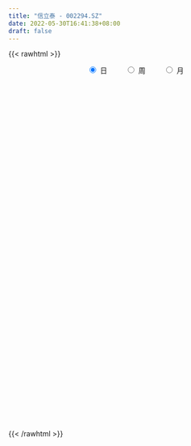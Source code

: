```yaml
---
title: "信立泰 - 002294.SZ"
date: 2022-05-30T16:41:38+08:00
draft: false
---
```

{{< rawhtml >}}
    <div style="text-align: center">
        <label style="padding: 1rem;"><input style="margin-right: .5rem" type="radio" name="period" value="D" checked onclick="period_change(this)">日</label>
        <label style="padding: 1rem;"><input style="margin-right: .5rem" type="radio" name="period" value="W" onclick="period_change(this)">周</label>
        <label style="padding: 1rem;"><input style="margin-right: .5rem" type="radio" name="period" value="M" onclick="period_change(this)">月</label>
    </div>
    <div id="chart" style="height: 700px;"></div> 
    <script type="text/javascript">
        const D_v = [38284.96,28909.72,33793.57,28300.25,31526.86,51790.86,32511.32,40434.6,30741.08,33137.44,33199.78,29165.23,30585.42,42458.32,28848.39,17570.27,23041.39,51928.2,52947.58,39620.31,29073.23,31438.64,33585.56,41032.56,53084.71,49979.99,37695.33,31490.84,35813.23,31197.66,43490.27,27953.24,110774.95,60499.21,36163.26,44807.75,27482.21,39690.21,21931.71,31982.1,34373.28,30525.35,30492.81,27298.9,35375.98,44707.51,38960.47,37116.97,43053.54,61468.19,51099.85,67789.78,66023.3,48572.43,51191.65,34547.0,28379.17,33063.13,28404.78,29703.0,48476.94,30593.43,26103.34,39468.3,43559.64,40883.9,44592.19,34431.25,39859.66,44120.93,33333.53,27966.93,30148.22,29346.47,49507.48,32983.92,58760.79,41556.55,40904.79,30089.14,30811.71,26925.48,37182.2,27363.45,24668.52,29565.24,41619.6,28163.5,57784.4,42067.07,52919.78,30153.75,37877.2,34226.89,30441.72,29803.57,24965.16,18386.4,24107.33,20391.74,31149.07,23566.49,21244.59,14892.52,19165.8,21247.07,51954.17,45563.84,35935.55,34759.36,39099.08,44099.31,37592.36,40062.87,27575.22,28107.57,19295.93,39938.93,25452.02,41186.13,33414.62,31106.87,27758.19,40155.87,23096.91,29187.83,21458.64,27888.51,33021.37,24498.47,29989.29,34236.47,23567.67,24508.61,20535.0,24358.45,28780.21,26279.63,26878.98,23537.25,29301.26,27138.85,24121.19,31311.54,30842.42,20289.43,20964.46,20504.1,19808.84,91149.25,52854.85,76489.71,53666.44,37162.43,31344.39,67251.92,38298.77,31292.73,50118.92,34932.59,39497.51,34747.4,30657.47,46815.52,36287.17,85556.88,76684.38,41948.84,46176.02,34371.05,38815.09,38413.58,51808.26,34464.4,55240.46,26663.19,18080.11,22084.82,26664.35,35443.37,22455.47,21786.21,21910.75,26368.54,26466.99,28367.69,20728.99,41859.42,26005.75,41959.5,36759.88,51311.35,31209.98,28539.19,39457.58,40781.68,59613.27,45494.46,56479.31,49737.27,52867.0,86843.11,59710.94,29231.07,47819.78,28505.01,23434.12,28236.27,34926.76,24942.5,51741.91,53686.93,53378.93,38484.73,94276.68,52328.45,48954.03,47042.22,30292.24,21123.44,25106.54,16758.74,21935.37,40933.5,99089.26,82858.2,61705.2,67574.99,57764.3,64834.16,45031.79,57446.09,49009.12,39086.44,30124.8,43352.99,55142.32,115072.05,122574.56,100154.86,56019.65,39191.94,46697.9,52169.64,35179.7,47966.82,28544.0,37234.77,33209.39,32591.3]
const D_histogram = [0.0,-0.0181688889,-0.0786917176,-0.118547234,-0.1142629554,-0.0590982935,-0.0117631099,-0.0338270204,-0.0348672363,-0.0388888579,-0.0714235289,-0.1024114594,-0.1180446606,-0.0502833117,-0.027673704,-0.0106761215,-0.0093457191,-0.0529642125,-0.1430318382,-0.2371138778,-0.2543005627,-0.2399854426,-0.1591337208,-0.140079584,-0.1811154788,-0.1958453171,-0.1452477544,-0.1061543762,-0.0416174516,0.0230513098,0.1219487261,0.1397263493,-0.0311924487,-0.1772642746,-0.2458071351,-0.2722605177,-0.2671923168,-0.2075621578,-0.1627563704,-0.1379885975,-0.1374152957,-0.1222780058,-0.099146147,-0.0920479753,-0.0707195446,-0.0777729103,-0.0851567459,-0.1209802266,-0.1693483959,-0.108615649,-0.0770527839,-0.0383081765,0.0029940635,0.0769317529,0.1259259664,0.1489066215,0.1390029684,0.1638288794,0.1724100162,0.1480323175,0.0920288069,0.0602891222,0.061570237,0.0213162725,-0.0241215595,0.0148504732,-0.017533151,-0.0283647504,-0.0250554989,-0.0017228246,-0.000895193,0.0196214939,0.0413329041,0.0794788524,0.1176016949,0.1490592812,0.2457751483,0.3075895618,0.3586223892,0.3956460689,0.4216718995,0.4021413208,0.3948925643,0.3522107136,0.3088062896,0.2176489033,0.2230223577,0.1834740329,0.2352192651,0.2381776451,0.2769062707,0.2633371251,0.2603299536,0.214641934,0.1585118614,0.0777411398,0.0131523144,-0.0178802439,-0.0895072125,-0.110556256,-0.1887740431,-0.2425360386,-0.2638075391,-0.2717731976,-0.2553201898,-0.2188329158,-0.1022794337,-0.0097164779,0.0679955918,0.1152525804,0.1720026501,0.2225736728,0.2047017435,0.2415255198,0.2437292316,0.2166768013,0.17408771,0.1586833017,0.1300609011,0.1031326462,0.0151548353,-0.0037510511,-0.0429031694,-0.1358251155,-0.1676682531,-0.19990539,-0.216459314,-0.228082678,-0.1928882096,-0.19929666,-0.1996691255,-0.1851261912,-0.1860171631,-0.1898378551,-0.1892267734,-0.1785463818,-0.1642157166,-0.1222810954,-0.065596223,-0.025041349,0.001458436,0.0371759921,0.0265851886,-0.0068883399,-0.0460479536,-0.0490187452,-0.0152550116,0.0247625879,0.0496276989,-0.0310371264,-0.0914644688,-0.1408472502,-0.1171034094,-0.0986381641,-0.0572744033,0.0296082173,0.0319984799,0.0062999152,-0.0419382744,-0.0271149944,-0.0380264524,-0.0424687662,-0.0575685008,-0.0684059636,-0.0651903386,-0.0513038757,-0.096510756,-0.1128784349,-0.1075469333,-0.1137167491,-0.1352812993,-0.1600465014,-0.2083397562,-0.2276386632,-0.154558404,-0.0928386389,-0.0356281659,0.0152126934,0.0374272365,0.0573675946,0.0916309231,0.1259679369,0.1469874445,0.1814078631,0.2075934624,0.201085187,0.1971528422,0.1732894935,0.1641017948,0.1335174443,0.1102471528,0.0474170568,0.0174902746,0.0153506992,-0.0400945368,-0.1309688821,-0.2064019197,-0.2138442531,-0.1502309478,-0.1133649345,-0.1870522173,-0.219218581,-0.1830715596,-0.1350365132,-0.0942943732,-0.0763304078,-0.0483562744,-0.0242263635,-0.008106305,-0.0034747126,0.0288145891,0.0572483957,0.058472431,0.0618578059,0.129573772,0.1554359981,0.1295511116,0.0553693483,0.0411515054,0.0363429776,0.0501350534,0.0622209484,0.0724556838,0.0758187988,0.1484585723,0.1989743749,0.2300136421,0.1439348149,0.0707088701,0.0970294337,0.117766151,0.1661945642,0.1990678055,0.1919346089,0.2030586396,0.192671163,0.2027294443,0.3248071297,0.4333753956,0.4827629529,0.4626499482,0.4142914611,0.3466291473,0.3066387464,0.2573102635,0.1683903783,0.0972234991,0.0323966572,-0.0264082338,-0.0744667835]
const D_fast = [0.0,-0.0227111111,-0.1029068693,-0.1723991941,-0.1966806544,-0.1562905659,-0.1118961597,-0.1424168253,-0.1521738503,-0.1659176863,-0.2163082395,-0.2728990349,-0.3180434012,-0.2628528803,-0.2471616985,-0.2328331465,-0.2338391738,-0.2906987203,-0.4165243055,-0.5698848147,-0.6506466402,-0.6963278808,-0.6552595892,-0.6712253483,-0.7575401129,-0.8212312805,-0.8069456564,-0.7943908722,-0.7402583106,-0.6698267217,-0.5404421239,-0.4877329134,-0.6664498235,-0.8568377181,-0.9868323623,-1.0813508744,-1.1430807527,-1.1353411332,-1.1312244383,-1.1409538148,-1.174734337,-1.1901665485,-1.1918212265,-1.2077350485,-1.204086504,-1.2305830973,-1.2592561194,-1.3253246567,-1.4160299249,-1.3824510904,-1.3701514212,-1.3409838579,-1.298933102,-1.2057624744,-1.1252867693,-1.0650794588,-1.0402323699,-0.974449239,-0.9227655982,-0.9101352174,-0.9431315264,-0.9597989305,-0.9431252565,-0.9780501528,-1.0295183747,-0.9868337237,-1.0236006357,-1.0415234227,-1.0444780459,-1.0215760778,-1.0209722443,-0.995550184,-0.9635055478,-0.9054898863,-0.8379666201,-0.7692442136,-0.6110845593,-0.4723727555,-0.3316843307,-0.1957491338,-0.0643053284,0.0166994232,0.1081738078,0.1535446355,0.1873417839,0.1505966234,0.2117256672,0.2180458506,0.3285958991,0.3910986904,0.4990538837,0.5513190194,0.6133943363,0.6213668001,0.6048646929,0.5435292562,0.4822285095,0.4467258901,0.3527221184,0.304034011,0.178622713,0.0642267079,-0.0229966774,-0.0989056353,-0.1462826749,-0.1645036299,-0.0735200062,0.0166138301,0.1113247977,0.1873949314,0.2871456637,0.3933601045,0.4266636111,0.5238687674,0.5870047871,0.6141215571,0.6150543933,0.6393208104,0.6432136351,0.6420685417,0.5578794396,0.5380357905,0.4881578798,0.3612796548,0.287519454,0.2053059696,0.1346372171,0.0659931836,0.0529655996,-0.0032670157,-0.0535567626,-0.0852953761,-0.1326906389,-0.1839707947,-0.2306664063,-0.2646226101,-0.291345874,-0.2799815267,-0.2396957101,-0.2054011733,-0.1785367793,-0.1335252252,-0.1374697315,-0.172665345,-0.223336947,-0.238562425,-0.2086124443,-0.1624041978,-0.1251321621,-0.213556269,-0.2968497286,-0.3814443225,-0.386976334,-0.3931706298,-0.3661254698,-0.2718407949,-0.2614509124,-0.2855744983,-0.3442972565,-0.3362527251,-0.3566707962,-0.3717303015,-0.4012221613,-0.429161115,-0.4422430747,-0.4411825807,-0.51051715,-0.5551044376,-0.5766596693,-0.6112586723,-0.6666435474,-0.7314203749,-0.8317985688,-0.9080071415,-0.8735664833,-0.835056378,-0.7867529465,-0.7321089138,-0.7005375616,-0.6662553049,-0.6090842456,-0.5432552476,-0.4854888788,-0.4057164944,-0.3276325295,-0.2838695082,-0.2385136424,-0.2190546178,-0.1872168678,-0.1844218572,-0.1801303604,-0.2311061922,-0.2566604058,-0.2549623065,-0.3204311767,-0.4440477425,-0.57108126,-0.6319846567,-0.6059290883,-0.5974043086,-0.7178546458,-0.8048256547,-0.8144465232,-0.8001706051,-0.7830020584,-0.7841206949,-0.7682356301,-0.7501623101,-0.7360688279,-0.7323059136,-0.6928129647,-0.6500670592,-0.634224916,-0.6153750897,-0.5152656807,-0.450544455,-0.4440415635,-0.5043809898,-0.5083109563,-0.5040337397,-0.4777079006,-0.4500667685,-0.4217181121,-0.3994002974,-0.2896458808,-0.1893864846,-0.1008438068,-0.1509389303,-0.2064876576,-0.1559097355,-0.1057314805,-0.0157544263,0.0668857664,0.107736222,0.1696249126,0.2074052268,0.2681458692,0.471425337,0.6883374517,0.8584157473,0.9539652297,1.0091796078,1.0281745809,1.0648438666,1.0798429495,1.0330206589,0.9861596545,0.9294319769,0.8640250275,0.7973497819]
const D_slow = [0.0,-0.0045422222,-0.0242151516,-0.0538519601,-0.082417699,-0.0971922724,-0.1001330498,-0.1085898049,-0.117306614,-0.1270288285,-0.1448847107,-0.1704875755,-0.1999987407,-0.2125695686,-0.2194879946,-0.222157025,-0.2244934547,-0.2377345078,-0.2734924674,-0.3327709368,-0.3963460775,-0.4563424382,-0.4961258684,-0.5311457644,-0.5764246341,-0.6253859634,-0.661697902,-0.688236496,-0.6986408589,-0.6928780315,-0.66239085,-0.6274592626,-0.6352573748,-0.6795734435,-0.7410252272,-0.8090903567,-0.8758884359,-0.9277789753,-0.9684680679,-1.0029652173,-1.0373190412,-1.0678885427,-1.0926750794,-1.1156870733,-1.1333669594,-1.152810187,-1.1740993735,-1.2043444301,-1.2466815291,-1.2738354413,-1.2930986373,-1.3026756814,-1.3019271656,-1.2826942273,-1.2512127357,-1.2139860803,-1.1792353383,-1.1382781184,-1.0951756144,-1.058167535,-1.0351603333,-1.0200880527,-1.0046954935,-0.9993664253,-1.0053968152,-1.0016841969,-1.0060674847,-1.0131586723,-1.019422547,-1.0198532532,-1.0200770514,-1.0151716779,-1.0048384519,-0.9849687388,-0.955568315,-0.9183034948,-0.8568597077,-0.7799623172,-0.6903067199,-0.5913952027,-0.4859772278,-0.3854418976,-0.2867187565,-0.1986660781,-0.1214645057,-0.0670522799,-0.0112966905,0.0345718177,0.093376634,0.1529210453,0.222147613,0.2879818943,0.3530643827,0.4067248662,0.4463528315,0.4657881164,0.469076195,0.4646061341,0.4422293309,0.4145902669,0.3673967561,0.3067627465,0.2408108617,0.1728675623,0.1090375149,0.0543292859,0.0287594275,0.026330308,0.0433292059,0.072142351,0.1151430136,0.1707864318,0.2219618676,0.2823432476,0.3432755555,0.3974447558,0.4409666833,0.4806375087,0.513152734,0.5389358956,0.5427246044,0.5417868416,0.5310610492,0.4971047704,0.4551877071,0.4052113596,0.3510965311,0.2940758616,0.2458538092,0.1960296442,0.1461123628,0.099830815,0.0533265243,0.0058670605,-0.0414396329,-0.0860762283,-0.1271301575,-0.1577004313,-0.1740994871,-0.1803598243,-0.1799952153,-0.1707012173,-0.1640549201,-0.1657770051,-0.1772889935,-0.1895436798,-0.1933574327,-0.1871667857,-0.174759861,-0.1825191426,-0.2053852598,-0.2405970723,-0.2698729247,-0.2945324657,-0.3088510665,-0.3014490122,-0.2934493922,-0.2918744134,-0.302358982,-0.3091377307,-0.3186443438,-0.3292615353,-0.3436536605,-0.3607551514,-0.3770527361,-0.389878705,-0.414006394,-0.4422260027,-0.469112736,-0.4975419233,-0.5313622481,-0.5713738735,-0.6234588125,-0.6803684783,-0.7190080793,-0.7422177391,-0.7511247805,-0.7473216072,-0.7379647981,-0.7236228994,-0.7007151687,-0.6692231844,-0.6324763233,-0.5871243575,-0.5352259919,-0.4849546952,-0.4356664846,-0.3923441113,-0.3513186626,-0.3179393015,-0.2903775133,-0.2785232491,-0.2741506804,-0.2703130056,-0.2803366398,-0.3130788604,-0.3646793403,-0.4181404036,-0.4556981405,-0.4840393741,-0.5308024285,-0.5856070737,-0.6313749636,-0.6651340919,-0.6887076852,-0.7077902872,-0.7198793558,-0.7259359466,-0.7279625229,-0.728831201,-0.7216275538,-0.7073154548,-0.6926973471,-0.6772328956,-0.6448394526,-0.6059804531,-0.5735926752,-0.5597503381,-0.5494624617,-0.5403767173,-0.527842954,-0.5122877169,-0.4941737959,-0.4752190962,-0.4381044532,-0.3883608594,-0.3308574489,-0.2948737452,-0.2771965277,-0.2529391692,-0.2234976315,-0.1819489904,-0.1321820391,-0.0841983869,-0.033433727,0.0147340638,0.0654164249,0.1466182073,0.2549620562,0.3756527944,0.4913152815,0.5948881467,0.6815454336,0.7582051202,0.822532686,0.8646302806,0.8889361554,0.8970353197,0.8904332613,0.8718165654]
const D_data = [['2021-05-19', 35.5914, 34.9827, 34.8845, 36.1216],['2021-05-20', 34.9729, 34.698, 34.5114, 35.238],['2021-05-21', 34.698, 33.9125, 33.6179, 34.8747],['2021-05-24', 33.9223, 33.8143, 33.4216, 34.0401],['2021-05-25', 33.8732, 34.1678, 33.8143, 34.8747],['2021-05-26', 34.6096, 34.8845, 34.6096, 35.7191],['2021-05-27', 35.1496, 35.022, 34.6587, 35.3067],['2021-05-28', 34.9041, 34.1874, 33.8732, 35.1496],['2021-05-31', 34.207, 34.3445, 33.8732, 34.8354],['2021-06-01', 34.482, 34.2463, 33.9812, 34.5998],['2021-06-02', 34.1972, 33.7259, 33.5099, 34.2856],['2021-06-03', 33.9419, 33.4805, 33.4412, 34.0009],['2021-06-04', 33.4903, 33.4314, 33.2056, 33.7161],['2021-06-07', 33.4314, 34.5212, 32.9896, 34.5212],['2021-06-08', 34.5605, 34.1383, 33.8732, 34.7176],['2021-06-09', 34.0696, 34.1285, 33.8732, 34.315],['2021-06-10', 33.9714, 33.9419, 33.5394, 34.4623],['2021-06-11', 33.9419, 33.2056, 32.8816, 33.9419],['2021-06-15', 33.6867, 32.1452, 31.9881, 33.6867],['2021-06-16', 32.2041, 31.399, 31.2223, 32.3907],['2021-06-17', 31.4186, 31.8114, 31.4186, 32.3808],['2021-06-18', 31.8899, 31.939, 31.6445, 32.587],['2021-06-21', 32.0077, 32.803, 31.4874, 32.8718],['2021-06-22', 32.8423, 32.1059, 31.9096, 33.2547],['2021-06-23', 32.1747, 31.0848, 31.0259, 32.2336],['2021-06-24', 31.4776, 31.0259, 30.5644, 31.6837],['2021-06-25', 31.3794, 31.7132, 30.9081, 31.9783],['2021-06-28', 32.2041, 31.615, 31.2026, 32.2041],['2021-06-29', 31.615, 32.0568, 31.0259, 32.1943],['2021-06-30', 31.9586, 32.3023, 31.8605, 32.587],['2021-07-01', 32.8718, 33.1368, 32.4201, 33.3332],['2021-07-02', 33.1761, 32.4496, 32.3808, 33.343],['2021-07-05', 31.3205, 29.6219, 29.4942, 31.6445],['2021-07-06', 29.9753, 28.8953, 28.5517, 30.1128],['2021-07-07', 28.8659, 29.0132, 28.6499, 29.7299],['2021-07-08', 29.1702, 28.9641, 28.2179, 29.2979],['2021-07-09', 28.7481, 28.9641, 28.375, 29.1604],['2021-07-12', 29.1113, 29.5041, 28.4731, 29.7299],['2021-07-13', 29.3175, 29.3175, 29.0622, 29.6415],['2021-07-14', 29.2193, 28.9935, 28.7677, 29.6023],['2021-07-15', 28.7775, 28.5026, 28.4142, 29.1801],['2021-07-16', 28.2571, 28.4731, 28.0804, 28.8659],['2021-07-19', 28.1393, 28.4339, 27.4717, 28.6106],['2021-07-20', 28.3848, 28.0804, 28.0313, 28.7284],['2021-07-21', 27.943, 28.1099, 27.7368, 28.3259],['2021-07-22', 28.0313, 27.5699, 27.3146, 28.2768],['2021-07-23', 27.6877, 27.2949, 26.8924, 27.7368],['2021-07-26', 27.835, 26.5684, 26.5193, 27.8644],['2021-07-27', 26.5291, 25.8909, 25.7829, 26.9022],['2021-07-28', 26.0087, 27.0004, 26.0087, 27.0495],['2021-07-29', 27.344, 26.6273, 26.5095, 27.3833],['2021-07-30', 26.4604, 26.6764, 25.5571, 27.0298],['2021-08-02', 26.5095, 26.7255, 25.6651, 27.3244],['2021-08-03', 26.6764, 27.2949, 26.5095, 27.4717],['2021-08-04', 27.4913, 27.2164, 26.6077, 27.6288],['2021-08-05', 27.2851, 27.02, 26.9022, 27.7662],['2021-08-06', 27.1084, 26.588, 26.4407, 27.1477],['2021-08-09', 26.4997, 27.02, 26.2149, 27.4422],['2021-08-10', 26.9906, 26.8826, 26.5488, 27.02],['2021-08-11', 26.9218, 26.4015, 26.2935, 26.9611],['2021-08-12', 26.588, 25.7338, 25.6553, 26.588],['2021-08-13', 25.832, 25.7142, 25.4884, 26.0775],['2021-08-16', 25.7142, 25.9498, 25.508, 26.0087],['2021-08-17', 25.8516, 25.2135, 25.1447, 26.1462],['2021-08-18', 25.184, 24.7716, 24.5654, 25.3215],['2021-08-19', 24.8698, 25.6651, 24.7716, 25.9498],['2021-08-20', 25.4491, 24.644, 24.5262, 25.5276],['2021-08-23', 24.644, 24.6342, 24.2905, 24.9287],['2021-08-24', 24.4378, 24.6244, 24.3593, 24.7815],['2021-08-25', 24.7127, 24.7913, 24.6244, 25.7044],['2021-08-26', 25.0073, 24.428, 24.428, 25.0564],['2021-08-27', 24.3887, 24.5949, 24.1334, 24.7225],['2021-08-30', 24.6931, 24.6047, 24.2513, 24.752],['2021-08-31', 24.6047, 24.8796, 24.4574, 25.0171],['2021-09-01', 24.6931, 25.0269, 24.4182, 25.3313],['2021-09-02', 25.0171, 25.1055, 24.8305, 25.4491],['2021-09-03', 25.1153, 26.3033, 24.8698, 26.5095],['2021-09-06', 26.0775, 26.4015, 25.8222, 26.6077],['2021-09-07', 27.1968, 26.7353, 26.6469, 27.2753],['2021-09-08', 26.6764, 27.0102, 26.6077, 27.1771],['2021-09-09', 27.1084, 27.2949, 26.9022, 27.6288],['2021-09-10', 27.0986, 27.0102, 26.9022, 27.4913],['2021-09-13', 27.0102, 27.3637, 26.804, 27.668],['2021-09-14', 27.3637, 27.0495, 26.9906, 27.6582],['2021-09-15', 27.0495, 27.0495, 26.4015, 27.1968],['2021-09-16', 26.9808, 26.2837, 26.2837, 27.128],['2021-09-17', 26.4309, 27.4324, 26.2837, 27.6582],['2021-09-22', 27.1968, 26.9415, 26.7353, 27.6288],['2021-09-23', 27.0298, 28.2964, 27.0004, 29.1113],['2021-09-24', 28.1295, 28.0411, 27.6975, 28.5713],['2021-09-27', 28.1393, 28.8364, 28.0117, 29.2586],['2021-09-28', 28.7677, 28.5026, 28.2768, 29.1113],['2021-09-29', 28.2473, 28.8462, 28.1786, 29.0917],['2021-09-30', 28.8855, 28.4241, 28.0804, 28.8855],['2021-10-08', 28.5222, 28.2277, 27.4913, 28.6695],['2021-10-11', 28.2768, 27.7073, 27.5895, 28.7579],['2021-10-12', 27.5895, 27.6189, 27.3539, 28.0608],['2021-10-13', 27.6189, 27.8448, 27.5011, 28.0117],['2021-10-14', 27.8448, 27.0789, 27.0004, 27.9037],['2021-10-15', 27.0102, 27.4422, 26.9808, 27.6386],['2021-10-18', 27.3931, 26.3917, 26.3818, 27.3931],['2021-10-19', 26.2247, 26.2149, 26.0971, 26.5488],['2021-10-20', 26.4997, 26.2542, 25.724, 26.5586],['2021-10-21', 26.372, 26.156, 26.048, 26.4407],['2021-10-22', 26.2051, 26.2935, 26.0186, 26.6077],['2021-10-25', 26.1953, 26.5095, 25.9695, 26.5782],['2021-10-26', 27.6288, 27.8055, 27.1968, 28.1295],['2021-10-27', 27.4913, 28.0313, 27.4913, 28.7579],['2021-10-28', 28.0313, 28.3357, 27.668, 28.6695],['2021-10-29', 28.267, 28.375, 27.992, 28.6695],['2021-11-01', 28.1295, 28.9051, 28.0313, 29.1113],['2021-11-02', 28.8953, 29.2979, 28.7775, 29.5335],['2021-11-03', 29.131, 28.7284, 28.3062, 29.239],['2021-11-04', 28.7088, 29.6808, 28.5026, 29.7299],['2021-11-05', 29.6808, 29.5924, 29.3764, 30.0735],['2021-11-08', 29.3077, 29.3961, 29.2586, 29.8183],['2021-11-09', 29.2684, 29.2292, 29.0721, 29.779],['2021-11-10', 29.1604, 29.6121, 28.9641, 29.7986],['2021-11-11', 29.7299, 29.5139, 29.3568, 29.779],['2021-11-12', 29.8084, 29.5532, 28.8561, 29.8084],['2021-11-15', 29.3273, 28.6008, 28.5615, 29.5139],['2021-11-16', 28.7677, 29.2586, 28.5811, 29.3862],['2021-11-17', 29.2292, 28.9051, 28.5615, 29.2292],['2021-11-18', 28.9051, 27.8742, 27.8153, 29.0132],['2021-11-19', 27.9626, 28.2473, 27.5895, 28.3553],['2021-11-22', 28.2277, 27.9822, 27.7859, 28.4535],['2021-11-23', 28.0117, 27.9331, 27.7859, 28.2866],['2021-11-24', 27.9233, 27.7859, 27.5011, 28.1],['2021-11-25', 27.9233, 28.3062, 27.8055, 28.3651],['2021-11-26', 28.3062, 27.7368, 27.7073, 28.5517],['2021-11-29', 27.6877, 27.6582, 27.2753, 28.3553],['2021-11-30', 27.8546, 27.7466, 27.3931, 27.9037],['2021-12-01', 27.6091, 27.452, 27.4128, 27.8153],['2021-12-02', 27.6091, 27.2557, 27.1968, 27.6975],['2021-12-03', 27.2949, 27.1477, 27.0789, 27.5208],['2021-12-06', 27.0102, 27.1477, 26.804, 27.3735],['2021-12-07', 27.2066, 27.1084, 26.6764, 27.2655],['2021-12-08', 27.1084, 27.4717, 27.0298, 27.6386],['2021-12-09', 27.4717, 27.8251, 27.4128, 27.9822],['2021-12-10', 27.8644, 27.8251, 27.56, 28.0117],['2021-12-13', 27.7073, 27.7957, 27.5895, 28.159],['2021-12-14', 27.776, 28.0706, 27.7171, 28.1688],['2021-12-15', 27.9822, 27.56, 27.5502, 28.159],['2021-12-16', 27.4717, 27.1379, 27.0495, 27.5404],['2021-12-17', 27.1869, 26.8237, 26.7549, 27.2459],['2021-12-20', 26.9022, 27.0986, 26.6862, 27.4619],['2021-12-21', 27.0691, 27.5895, 26.9022, 27.6582],['2021-12-22', 27.7368, 27.8448, 27.452, 27.8546],['2021-12-23', 27.6386, 27.835, 27.5797, 27.943],['2021-12-24', 27.5699, 26.3426, 26.264, 27.8251],['2021-12-27', 26.3131, 26.1364, 26.0873, 26.9611],['2021-12-28', 26.3131, 25.8516, 25.4491, 26.4113],['2021-12-29', 26.1462, 26.5586, 25.8418, 26.7353],['2021-12-30', 26.5095, 26.48, 26.3426, 26.7549],['2021-12-31', 26.6862, 26.8237, 26.5684, 27.0986],['2022-01-04', 26.6175, 27.6877, 26.6175, 28.0608],['2022-01-05', 27.5306, 26.8531, 26.8531, 27.5502],['2022-01-06', 26.9513, 26.4113, 26.2149, 26.9906],['2022-01-07', 26.5389, 25.8713, 25.8418, 26.7157],['2022-01-10', 25.8713, 26.4997, 25.8713, 26.6862],['2022-01-11', 26.4898, 26.1167, 25.9597, 26.7549],['2022-01-12', 26.156, 26.0775, 25.9204, 26.2837],['2022-01-13', 26.2444, 25.8026, 25.7044, 26.2444],['2022-01-14', 25.8222, 25.6847, 25.4589, 25.9106],['2022-01-17', 25.6553, 25.7338, 25.4786, 25.9989],['2022-01-18', 26.4015, 25.8124, 25.7338, 26.9906],['2022-01-19', 25.5964, 24.8698, 24.7422, 25.7142],['2022-01-20', 24.9385, 24.9189, 24.7913, 25.2429],['2022-01-21', 24.9189, 25.0073, 24.4771, 25.1251],['2022-01-24', 24.9778, 24.7029, 24.5851, 25.1055],['2022-01-25', 24.8502, 24.2611, 24.2513, 24.8502],['2022-01-26', 24.2316, 23.8978, 23.8193, 24.4574],['2022-01-27', 23.8291, 23.1712, 23.1222, 23.888],['2022-01-28', 23.4265, 23.0829, 22.7785, 23.4462],['2022-02-07', 23.6622, 24.1334, 23.6622, 24.428],['2022-02-08', 24.2218, 24.1531, 23.8487, 24.2414],['2022-02-09', 24.1433, 24.2611, 24.0647, 24.3789],['2022-02-10', 24.3298, 24.3593, 24.1138, 24.4771],['2022-02-11', 24.3593, 24.1138, 23.8094, 24.3985],['2022-02-14', 23.888, 24.1334, 23.5934, 24.3004],['2022-02-15', 24.1138, 24.4182, 23.9567, 24.4967],['2022-02-16', 24.3102, 24.5949, 24.2022, 24.6636],['2022-02-17', 24.5949, 24.5949, 24.5458, 24.8698],['2022-02-18', 24.4476, 24.9582, 24.4476, 25.0171],['2022-02-21', 24.9385, 25.0956, 24.8993, 25.2331],['2022-02-22', 24.9975, 24.8305, 24.5458, 25.076],['2022-02-23', 24.752, 24.9287, 24.752, 25.0956],['2022-02-24', 25.0662, 24.6931, 24.5851, 25.292],['2022-02-25', 24.8305, 24.8698, 24.7618, 25.2527],['2022-02-28', 25.2331, 24.5654, 24.4084, 25.2724],['2022-03-01', 24.6538, 24.5654, 24.5262, 24.8011],['2022-03-02', 24.6244, 23.8585, 23.7702, 24.6244],['2022-03-03', 23.9763, 24.0058, 23.888, 24.3004],['2022-03-04', 24.0058, 24.2414, 23.8585, 24.3298],['2022-03-07', 24.1629, 23.3676, 23.3185, 24.2022],['2022-03-08', 23.564, 22.4152, 22.3858, 23.6131],['2022-03-09', 22.4152, 21.9734, 21.5021, 22.7883],['2022-03-10', 22.2287, 22.376, 22.1109, 22.7294],['2022-03-11', 22.1109, 23.2105, 21.8556, 23.2891],['2022-03-14', 23.0142, 22.9749, 22.8865, 23.4462],['2022-03-15', 22.7883, 21.2959, 21.2665, 22.8767],['2022-03-16', 21.6985, 21.2861, 19.6367, 21.7672],['2022-03-17', 21.561, 21.9047, 21.4039, 22.3661],['2022-03-18', 21.8458, 22.0618, 21.6789, 22.1894],['2022-03-21', 22.1403, 22.0225, 21.5512, 22.6411],['2022-03-22', 22.0716, 21.728, 21.5807, 22.0912],['2022-03-23', 21.777, 21.8261, 21.5512, 22.0225],['2022-03-24', 21.7378, 21.7869, 21.561, 21.9243],['2022-03-25', 21.8163, 21.6789, 21.6396, 22.2876],['2022-03-28', 21.4923, 21.4825, 21.0112, 21.5905],['2022-03-29', 22.0912, 21.836, 21.6592, 22.2876],['2022-03-30', 21.836, 21.885, 21.4138, 21.9538],['2022-03-31', 21.9047, 21.5709, 21.4825, 22.4251],['2022-04-01', 21.4334, 21.561, 21.0603, 21.6396],['2022-04-06', 21.8163, 22.5429, 21.777, 23.0534],['2022-04-07', 22.6803, 22.2974, 22.2974, 22.7785],['2022-04-08', 22.3956, 21.6789, 21.5905, 22.4152],['2022-04-11', 21.6003, 20.7952, 20.5792, 21.6101],['2022-04-12', 20.7756, 21.2665, 20.6381, 21.3254],['2022-04-13', 21.1879, 21.2861, 21.0505, 21.4923],['2022-04-14', 21.4039, 21.5021, 21.3156, 21.6985],['2022-04-15', 21.5218, 21.5218, 21.3843, 21.6396],['2022-04-18', 21.5316, 21.5414, 21.1585, 21.5512],['2022-04-19', 21.944, 21.4825, 21.3352, 22.0716],['2022-04-20', 21.6789, 22.5821, 21.6592, 23.2498],['2022-04-21', 22.7589, 22.7196, 22.3956, 23.6425],['2022-04-22', 22.6018, 22.8178, 22.4152, 23.0731],['2022-04-25', 22.4349, 21.3058, 21.2567, 22.5429],['2022-04-26', 21.4039, 21.0799, 20.9621, 21.8458],['2022-04-27', 21.1, 22.23, 20.74, 22.29],['2022-04-28', 22.22, 22.34, 21.92, 22.63],['2022-04-29', 22.48, 22.96, 22.23, 23.1],['2022-05-05', 22.95, 23.11, 22.72, 23.39],['2022-05-06', 22.8, 22.82, 22.69, 23.21],['2022-05-09', 22.93, 23.21, 22.61, 23.22],['2022-05-10', 22.9, 23.1, 22.8, 23.15],['2022-05-11', 23.05, 23.52, 23.05, 23.94],['2022-05-12', 23.4, 25.51, 23.33, 25.7],['2022-05-13', 25.8, 26.3, 25.7, 26.63],['2022-05-16', 26.75, 26.4, 25.9, 26.9],['2022-05-17', 26.44, 26.05, 25.71, 26.59],['2022-05-18', 26.04, 25.94, 25.84, 26.38],['2022-05-19', 25.76, 25.78, 25.33, 25.97],['2022-05-20', 25.85, 26.2, 25.85, 26.66],['2022-05-23', 26.38, 26.18, 25.99, 26.7],['2022-05-24', 26.65, 25.6, 25.56, 26.71],['2022-05-25', 25.61, 25.62, 25.43, 25.8],['2022-05-26', 25.6, 25.51, 24.94, 25.62],['2022-05-27', 25.09, 25.38, 25.09, 25.79],['2022-05-30', 25.5, 25.31, 25.26, 25.85]]
const W_v = [186085.92,250303.45,208618.76,146441.85,195927.96,191200.6,449298.06,159240.03,241506.12,258868.73,224568.92,446163.28,350792.21,397200.95,329667.48,349202.11,404679.59,325898.44,182406.99,267804.62,503100.6899999999,367333.79,365152.29,300639.7,428490.73,358485.96,269244.58,309821.48,276636.16,102938.64,63100.64,216723.62,297129.79,208196.99,424991.5,392324.34,270513.97,455426.42,284499.44,247291.76,181134.63,357546.66,327646.77,415949.32,497015.11,356251.74,263083.16,233754.9,235157.65,339042.55,371192.06,231805.24,298450.35,261397.39,220853.24,280762.47,220362.68,233454.58,237162.07,311991.99,269823.37,200989.67,268808.42,270108.69,270005.15,386774.19,268542.21,424356.92,298741.33,231550.1,638838.24,330304.88,257531.34,187344.49,137870.68,246913.94,443396.6,276878.76,254629.19,505625.55,558061.9300000001,907420.3100000001,943824.3700000001,802588.0900000001,1375080.6899999999,846391.1699999999,722207.37,846731.9100000001,455669.83,410303.5900000001,119866.51,357763.06,221189.15,176716.79,168459.16,159890.04,153461.7,178696.52,189855.88,230127.1,191674.7,222314.97,131886.18,186895.4,143279.26,122390.88,229923.06,347973.09,254932.68,437448.41,272598.43,1030434.4900000001,122238.61,271278.65,324527.0499999999,153837.19,187023.93,174346.67,171394.54,144482.24,220947.96,148165.04,138589.26,269650.96,318205.61,317392.58,255903.26,172301.9,328923.6,503825.81,258744.53,282863.65,629716.48,306719.72,270006.75,214223.87,163505.91,120925.3,201489.98,209349.44,171523.49,100206.78,160129.13,230700.62,305597.84,338887.76,274840.0,533687.47,731554.4,428312.89,725622.4299999999,909502.54,1037281.2400000001,894614.05,530361.3100000001,501444.9300000001,437170.6,415799.23,471011.87,528182.3199999999,417478.59,279666.34,259399.07,141217.69,84615.69,300625.6800000001,360700.78,234841.22,407275.97,328313.06,359547.49,253232.11,216278.2,273502.08,502113.2999999999,303007.29,210926.33,490763.81,324068.04,363826.01,494494.8100000001,386250.56,199986.97,149674.41,373094.91,262789.44,205034.56,147249.81,200123.57,173095.0,145581.87,150149.48,156208.09,232416.83,89739.75,149990.79,220358.65,184563.89,156828.95,163846.57,153079.76,215378.15,169945.24,279727.38,158502.65,176835.67,260528.33,228713.55,170241.28,194607.37,179712.3,200746.88,170287.67,160399.01,128014.97,155177.62,30441.72,117654.2,110018.47,189459.99,188428.84,153980.58,155532.46,136054.82,132837.04,129834.52,142715.26,172716.08,251517.82,186962.34,186650.49,286653.29,197872.38,148732.93,127964.34,143428.84,189779.9,241826.3,278389.39,162921.94,222235.0,195559.16,140323.18,306521.53,292651.33,88095.56,366266.72,294233.99,182134.68,32591.3]
const W_histogram = [0.0,-0.0639644444,-0.176149232,-0.1977224983,-0.1975583834,-0.2763614171,-0.3208158118,-0.3087005368,-0.2831600575,-0.2894334581,-0.2413895829,-0.0903357219,0.0512891772,0.2358651275,0.4656368089,0.6937693806,0.7038133512,0.6012045811,0.5552661095,0.5750654175,0.7535050444,0.9249431243,1.0861370003,0.9904001591,0.9044429189,0.6089949982,0.3649803994,0.0256001457,-0.2209103859,-0.3143801739,-0.3243327204,-0.3859318019,-0.203655525,-0.2317381661,-0.2280192425,-0.0330818249,0.0412972043,0.0111092324,-0.1592348902,-0.1854226407,-0.1190840249,-0.0909657018,-0.0258029028,0.1701110971,0.0874519851,0.0590691166,-0.1355667348,-0.2756398031,-0.4868064652,-0.7807571697,-0.7808858533,-0.7771186933,-0.8132169897,-0.9268882155,-0.9293061743,-1.0429811869,-1.0443101787,-1.0528258764,-1.0369050095,-1.0812307969,-0.9640265697,-0.7951868248,-0.8358448804,-0.7956343661,-0.7079990101,-0.5058569482,-0.385481875,-0.2310652445,-0.1915557114,-0.0638160138,-0.0628503375,-0.1092342134,-0.2092975502,-0.2080145566,-0.1825292914,-0.1647349828,-0.0473576477,0.0172757813,0.0952388541,0.2407001889,0.358033686,0.5699626031,0.7178774182,0.7848554899,1.0638382212,1.1135260017,1.0991480127,1.0654037765,0.9477370235,0.7303339882,0.5670703448,0.3961219748,0.2443061193,0.0843911187,0.0137378592,-0.1078850505,-0.143018255,-0.0912305458,-0.049787305,0.0020542582,0.032642553,0.0311223072,0.0320900265,0.0210532851,-0.0336339064,-0.0180378715,0.0499980866,0.0757396943,0.1107194945,0.2098963273,0.2703067111,0.0374673648,-0.1470944615,-0.2272370641,-0.2372062114,-0.2430741695,-0.2528362262,-0.2260688552,-0.2035672119,-0.1875117127,-0.1496370782,-0.1357752466,-0.1056129427,-0.0244163141,0.0857857459,0.1862037845,0.2228660975,0.2177503505,0.1623849062,0.1269404957,0.0682814191,0.0560333832,0.0672818891,0.11206829,0.0823985441,0.022700229,0.0108015823,0.0178599181,0.0840420569,0.1194650266,0.127372179,0.147877653,0.19319597,0.2139809868,0.2095409462,0.2830935877,0.3415068176,0.5338369723,0.7856454717,1.0227797919,1.174542788,1.6155606997,1.7643213556,1.6121886515,1.574646009,1.428724339,1.104604701,1.0354067855,1.030132332,1.2138578379,0.9253186015,0.5630605725,0.2080289961,-0.0754707928,-0.3335638409,-0.5307398347,-0.857388244,-1.021165343,-1.1897459772,-1.2940245524,-1.3069729897,-1.3649124812,-1.2995330419,-1.4142294729,-1.1494583641,-0.9482129619,-0.8333994697,-0.600806117,-0.4054653666,0.0335343295,0.2719534734,0.6466013453,0.8211056223,0.7820782923,0.8106045997,0.5986781221,0.3416524194,0.2563975471,0.2701627156,0.2168339801,0.0335216624,-0.0920256945,-0.1570324721,-0.157768372,-0.3126959859,-0.3185808425,-0.3885370592,-0.4070072222,-0.4571006656,-0.4895110372,-0.5744447266,-0.6201159494,-0.5759653321,-0.7459496272,-0.8484365148,-0.9451665433,-0.9953445639,-0.9776159378,-0.9661483137,-0.969537858,-0.9146879125,-0.7119656051,-0.489477481,-0.2833169916,-0.08564989,0.0821232514,0.1852013625,0.2043092598,0.1461403488,0.2483958761,0.3901309419,0.4680985675,0.4201060793,0.3454831404,0.2522771145,0.2325596642,0.1522699061,0.0710807974,0.0548274089,-0.0114810824,-0.0567894072,-0.117752372,-0.2646438278,-0.2684897856,-0.1937660368,-0.1328009452,-0.1178142625,-0.1578496695,-0.2374310838,-0.2882146596,-0.3007175687,-0.2728378732,-0.2380366479,-0.1074454987,0.0029511848,0.0768871207,0.3549390243,0.5170747073,0.5509296929,0.5492136558]
const W_fast = [0.0,-0.0799555556,-0.2361776512,-0.307181542,-0.3564070229,-0.5043004109,-0.6289587586,-0.6940186178,-0.7392681529,-0.8178999179,-0.8302034385,-0.701733508,-0.5472863145,-0.3037440824,0.0424368012,0.444011718,0.6300090264,0.6777014016,0.7705794574,0.9341451198,1.3009610078,1.7036348687,2.1363629948,2.2882261934,2.428379683,2.2851805117,2.1324110128,1.7994307955,1.4976926675,1.3256278359,1.2345921094,1.0765100774,1.207872473,1.1218552905,1.0685694034,1.2552363647,1.339939695,1.3125290313,1.1023761861,1.0298327754,1.066400385,1.0717772827,1.130489356,1.3689311302,1.3081350144,1.294519425,1.06599189,0.8570088709,0.5241405925,0.0350005956,-0.1603495513,-0.3508620646,-0.5902646085,-0.9356578881,-1.1704023905,-1.5448226999,-1.8072292363,-2.0789514032,-2.3222567886,-2.6368902752,-2.7606926905,-2.7906496518,-3.0402689274,-3.1989670046,-3.2883314012,-3.2126535763,-3.1886489719,-3.0919986525,-3.1003780473,-2.9885923532,-3.0033392612,-3.0770316904,-3.2294194148,-3.2801400603,-3.300287118,-3.3236765551,-3.2181386319,-3.1491862575,-3.0474134713,-2.8417770892,-2.6349351706,-2.2805156028,-1.9531314331,-1.689939489,-1.1449972024,-0.8169279214,-0.5565189073,-0.3239121993,-0.2046446965,-0.2394642347,-0.2609602919,-0.3328781682,-0.4236174938,-0.5624347149,-0.6296535095,-0.7782476818,-0.8491354501,-0.8201553774,-0.7911589628,-0.738803835,-0.700054902,-0.693794571,-0.6848043451,-0.6905777653,-0.7536734333,-0.7425868663,-0.6620513866,-0.6173748553,-0.5547151814,-0.4030642668,-0.2750772053,-0.4985497103,-0.719885152,-0.8568370206,-0.9261077208,-0.9927442213,-1.0657153345,-1.0954651773,-1.123855337,-1.1546777659,-1.154212401,-1.1742943811,-1.1705353128,-1.0954427628,-0.9637942662,-0.8168252816,-0.7244464442,-0.6751246036,-0.6898938213,-0.6936031079,-0.7351918298,-0.7334315198,-0.7053625417,-0.6325590683,-0.6416291781,-0.6956524359,-0.7048506871,-0.6933273717,-0.6061347187,-0.5408454924,-0.5010952952,-0.443620408,-0.3500030985,-0.275722835,-0.227777639,-0.0834516006,0.0603383337,0.3861277314,0.8343475988,1.327176867,1.7725755601,2.6174836466,3.2073246415,3.4582391003,3.81435796,4.0256173748,3.977648912,4.1673026929,4.4195613224,4.9067512877,4.8495417017,4.6280488158,4.3250244885,4.0226570014,3.681172993,3.3513120406,2.8103165703,2.3912481356,1.9252310071,1.4974462938,1.157754609,0.7585869973,0.4990831761,0.0308293769,0.0082358946,-0.0275719436,-0.1211083189,-0.0387164954,0.0552579133,0.5026411918,0.8090487041,1.3453469122,1.7251275948,1.881619838,2.1127972952,2.0505403482,1.8789277503,1.8577722648,1.9390781122,1.9399578717,1.7650259696,1.6164721891,1.5122072935,1.4720293006,1.2389276902,1.153397623,0.9863071415,0.866085173,0.7017165632,0.5469284322,0.3183835612,0.117683351,0.0178426353,-0.3386290666,-0.6532250829,-0.9862467472,-1.2852609088,-1.5119362671,-1.7420057215,-1.9877797302,-2.1616017629,-2.1368708568,-2.0367521029,-1.9014208615,-1.7251662323,-1.536862278,-1.3874838264,-1.3172986141,-1.3389324379,-1.1745779416,-0.9353101404,-0.7403178728,-0.6832838413,-0.671535995,-0.7016727423,-0.6632502766,-0.7054725581,-0.7688914675,-0.7714380037,-0.8406167657,-0.9001224422,-0.9905235,-1.2035759128,-1.274544317,-1.2482620774,-1.2204972221,-1.234964105,-1.3144619294,-1.4534011146,-1.5762383553,-1.6639206566,-1.7042504293,-1.728958366,-1.6252285915,-1.5140941118,-1.4209363957,-1.0541497361,-0.7627453762,-0.5911579674,-0.4555705905]
const W_slow = [0.0,-0.0159911111,-0.0600284191,-0.1094590437,-0.1588486395,-0.2279389938,-0.3081429468,-0.385318081,-0.4561080954,-0.5284664599,-0.5888138556,-0.6113977861,-0.5985754918,-0.5396092099,-0.4232000077,-0.2497576625,-0.0738043248,0.0764968205,0.2153133479,0.3590797023,0.5474559634,0.7786917445,1.0502259945,1.2978260343,1.523936764,1.6761855136,1.7674306134,1.7738306498,1.7186030534,1.6400080099,1.5589248298,1.4624418793,1.411527998,1.3535934565,1.2965886459,1.2883181897,1.2986424907,1.3014197988,1.2616110763,1.2152554161,1.1854844099,1.1627429844,1.1562922588,1.198820033,1.2206830293,1.2354503085,1.2015586248,1.132648674,1.0109470577,0.8157577653,0.620536302,0.4262566286,0.2229523812,-0.0087696727,-0.2410962162,-0.501841513,-0.7629190576,-1.0261255267,-1.2853517791,-1.5556594783,-1.7966661208,-1.995462827,-2.2044240471,-2.4033326386,-2.5803323911,-2.7067966282,-2.8031670969,-2.860933408,-2.9088223359,-2.9247763394,-2.9404889237,-2.9677974771,-3.0201218646,-3.0721255038,-3.1177578266,-3.1589415723,-3.1707809842,-3.1664620389,-3.1426523254,-3.0824772781,-2.9929688566,-2.8504782059,-2.6710088513,-2.4747949789,-2.2088354236,-1.9304539231,-1.65566692,-1.3893159758,-1.15238172,-0.9697982229,-0.8280306367,-0.729000143,-0.6679236132,-0.6468258335,-0.6433913687,-0.6703626313,-0.7061171951,-0.7289248315,-0.7413716578,-0.7408580933,-0.732697455,-0.7249168782,-0.7168943716,-0.7116310503,-0.7200395269,-0.7245489948,-0.7120494732,-0.6931145496,-0.665434676,-0.6129605941,-0.5453839164,-0.5360170752,-0.5727906905,-0.6295999565,-0.6889015094,-0.7496700518,-0.8128791083,-0.8693963221,-0.9202881251,-0.9671660533,-1.0045753228,-1.0385191345,-1.0649223701,-1.0710264487,-1.0495800122,-1.003029066,-0.9473125417,-0.8928749541,-0.8522787275,-0.8205436036,-0.8034732488,-0.789464903,-0.7726444308,-0.7446273583,-0.7240277222,-0.718352665,-0.7156522694,-0.7111872899,-0.6901767756,-0.660310519,-0.6284674742,-0.591498061,-0.5431990685,-0.4897038218,-0.4373185852,-0.3665451883,-0.2811684839,-0.1477092409,0.0487021271,0.3043970751,0.5980327721,1.001922947,1.4430032859,1.8460504488,2.239711951,2.5968930358,2.873044211,3.1318959074,3.3894289904,3.6928934499,3.9242231002,4.0649882434,4.1169954924,4.0981277942,4.014736834,3.8820518753,3.6677048143,3.4124134786,3.1149769843,2.7914708462,2.4647275987,2.1234994784,1.798616218,1.4450588498,1.1576942587,0.9206410183,0.7122911508,0.5620896216,0.4607232799,0.4691068623,0.5370952307,0.698745567,0.9040219725,1.0995415456,1.3021926956,1.4518622261,1.5372753309,1.6013747177,1.6689153966,1.7231238916,1.7315043072,1.7084978836,1.6692397656,1.6297976726,1.5516236761,1.4719784655,1.3748442007,1.2730923952,1.1588172288,1.0364394694,0.8928282878,0.7377993004,0.5938079674,0.4073205606,0.1952114319,-0.0410802039,-0.2899163449,-0.5343203293,-0.7758574078,-1.0182418723,-1.2469138504,-1.4249052517,-1.5472746219,-1.6181038698,-1.6395163423,-1.6189855295,-1.5726851888,-1.5216078739,-1.4850727867,-1.4229738177,-1.3254410822,-1.2084164403,-1.1033899205,-1.0170191354,-0.9539498568,-0.8958099408,-0.8577424642,-0.8399722649,-0.8262654127,-0.8291356833,-0.8433330351,-0.8727711281,-0.938932085,-1.0060545314,-1.0544960406,-1.0876962769,-1.1171498425,-1.1566122599,-1.2159700308,-1.2880236957,-1.3632030879,-1.4314125562,-1.4909217182,-1.5177830928,-1.5170452966,-1.4978235164,-1.4090887604,-1.2798200835,-1.1420876603,-1.0047842464]
const W_data = [['2017-07-21', 31.2351, 31.1622, 30.1599, 32.3468],['2017-07-28', 31.2989, 30.1599, 29.0574, 31.2989],['2017-08-04', 30.2602, 28.9754, 28.8205, 30.4333],['2017-08-11', 28.9207, 29.5859, 28.8934, 29.9686],['2017-08-18', 29.5312, 29.6223, 28.9936, 30.0324],['2017-08-25', 29.6315, 28.2009, 28.1553, 29.8866],['2017-09-01', 28.2465, 28.0187, 27.4264, 28.4469],['2017-09-08', 27.9276, 28.3376, 27.7909, 28.7021],['2017-09-15', 28.2282, 28.3102, 27.472, 28.3831],['2017-09-22', 28.3376, 27.6633, 27.472, 28.5836],['2017-09-29', 27.6724, 28.1645, 27.6633, 28.6656],['2017-10-13', 28.4743, 29.7772, 27.8729, 30.0415],['2017-10-20', 29.7135, 30.3513, 28.9025, 31.3718],['2017-10-27', 30.6611, 31.8092, 30.4333, 32.9755],['2017-11-03', 32.0916, 33.7135, 31.3991, 34.2602],['2017-11-10', 33.7135, 35.3536, 33.2306, 35.5177],['2017-11-17', 34.8981, 33.8046, 33.0119, 35.9459],['2017-11-24', 33.8046, 32.6657, 32.5472, 35.3719],['2017-12-01', 32.7112, 33.4584, 31.5449, 33.7135],['2017-12-08', 33.2488, 34.7067, 33.2488, 35.2625],['2017-12-15', 34.7523, 37.832, 34.7432, 39.7091],['2017-12-22', 38.1965, 39.463, 37.4493, 41.0029],['2017-12-29', 39.4084, 41.1761, 38.4061, 41.6225],['2018-01-05', 41.2854, 39.135, 38.5701, 41.4585],['2018-01-12', 39.135, 39.7273, 37.3582, 40.0918],['2018-01-19', 39.7728, 36.9026, 36.5655, 40.6202],['2018-01-26', 36.9026, 36.7204, 36.365, 38.2512],['2018-02-02', 36.7113, 34.3513, 33.8866, 37.2489],['2018-02-09', 34.3149, 34.0962, 33.3035, 35.5085],['2018-02-14', 34.4242, 35.1167, 33.8593, 35.9277],['2018-02-23', 35.4356, 35.8548, 35.4265, 36.5199],['2018-03-02', 35.9003, 34.9436, 34.5154, 36.766],['2018-03-09', 34.816, 38.2967, 34.816, 38.7523],['2018-03-16', 38.1783, 36.1008, 36.0826, 38.889],['2018-03-23', 36.1008, 36.4379, 35.7637, 39.864],['2018-03-30', 35.8639, 39.4539, 35.8639, 39.5086],['2018-04-04', 39.4904, 38.8617, 37.9961, 40.7114],['2018-04-13', 38.3879, 37.8776, 36.9664, 39.2717],['2018-04-20', 37.6316, 35.6999, 34.6065, 38.6248],['2018-04-27', 35.5359, 37.012, 34.6065, 37.2853],['2018-05-04', 37.1669, 38.33, 36.4926, 38.4787],['2018-05-11', 38.2836, 38.1906, 37.726, 39.6774],['2018-05-18', 37.8933, 39.0269, 37.4101, 40.523],['2018-05-25', 39.4915, 41.6008, 38.8225, 42.3535],['2018-06-01', 41.7774, 38.6924, 38.2743, 43.0411],['2018-06-08', 38.8875, 39.3057, 38.107, 41.0712],['2018-06-15', 39.2778, 36.7596, 36.6574, 39.9561],['2018-06-22', 36.2579, 36.5366, 34.7525, 37.0663],['2018-06-29', 36.7039, 34.5388, 33.2472, 36.8433],['2018-07-06', 34.5853, 31.7512, 31.2773, 35.3472],['2018-07-13', 31.8999, 34.1114, 31.6954, 34.576],['2018-07-20', 33.8233, 33.6189, 32.9034, 34.5481],['2018-07-27', 32.4109, 32.4388, 31.7047, 33.6003],['2018-08-03', 32.4481, 30.376, 30.1344, 32.6525],['2018-08-10', 29.9206, 30.6919, 28.6755, 30.9335],['2018-08-17', 30.2273, 28.1366, 27.8299, 30.6268],['2018-08-24', 27.8857, 28.3038, 26.8357, 28.5826],['2018-08-31', 28.3874, 27.2166, 27.0215, 29.5582],['2018-09-07', 27.2259, 26.5383, 26.0458, 27.4861],['2018-09-14', 26.6126, 24.652, 24.3454, 26.8728],['2018-09-21', 24.5126, 25.8135, 24.0759, 25.9808],['2018-09-28', 25.5719, 26.2595, 25.3582, 26.2874],['2018-10-12', 25.5069, 23.0259, 22.394, 25.7299],['2018-10-19', 23.3697, 23.0538, 21.5763, 23.5741],['2018-10-26', 23.1188, 23.0352, 22.1153, 24.3268],['2018-11-02', 22.552, 24.3918, 21.3719, 24.5591],['2018-11-09', 24.2339, 23.4905, 23.4719, 24.6148],['2018-11-16', 23.4162, 24.0108, 23.2303, 24.3082],['2018-11-23', 24.0387, 22.5148, 22.4312, 24.0945],['2018-11-30', 22.5984, 23.5555, 22.1617, 23.6856],['2018-12-07', 24.0852, 21.8458, 21.7343, 25.2746],['2018-12-14', 21.3812, 20.6378, 20.5821, 21.4648],['2018-12-21', 20.6564, 19.0117, 18.8073, 20.7958],['2018-12-28', 19.0489, 19.4112, 19.0396, 19.9781],['2019-01-04', 19.3834, 19.1882, 18.3519, 19.3927],['2019-01-11', 19.1418, 18.6214, 18.4542, 19.3648],['2019-01-18', 18.5842, 19.6993, 18.3705, 19.7365],['2019-01-25', 19.7922, 19.0674, 18.8816, 19.8759],['2019-02-01', 19.1325, 19.2161, 18.3705, 19.2812],['2019-02-15', 19.2161, 20.359, 19.1511, 20.963],['2019-02-22', 20.452, 20.5263, 19.913, 21.4369],['2019-03-01', 20.7493, 22.5613, 20.6843, 23.1931],['2019-03-08', 22.6077, 22.8586, 22.6077, 24.494],['2019-03-15', 22.9423, 22.6635, 22.3011, 23.537],['2019-03-22', 23.7693, 26.6684, 23.5834, 27.133],['2019-03-29', 25.8321, 25.2653, 23.9923, 26.2688],['2019-04-04', 25.4604, 25.1909, 24.9029, 25.9064],['2019-04-12', 25.3768, 25.4697, 24.7263, 26.4826],['2019-04-19', 25.4976, 24.634, 24.3277, 25.7299],['2019-04-26', 24.9787, 22.9969, 22.9777, 25.0361],['2019-04-30', 22.9969, 23.0352, 22.499, 23.2649],['2019-05-10', 22.4799, 22.3075, 21.2735, 22.5565],['2019-05-17', 21.9246, 21.8288, 21.6852, 22.5277],['2019-05-24', 21.8288, 20.9193, 20.8906, 21.9916],['2019-05-31', 21.015, 21.3597, 20.8619, 21.7522],['2019-06-06', 21.3789, 20.0672, 19.9427, 21.6086],['2019-06-14', 20.0289, 20.5268, 19.7896, 21.015],['2019-06-21', 20.6799, 21.465, 20.4406, 21.7331],['2019-06-28', 21.4746, 21.4267, 20.814, 21.9054],['2019-07-05', 21.7618, 21.6852, 21.4842, 22.1352],['2019-07-12', 21.7139, 21.5512, 20.8619, 21.7235],['2019-07-19', 21.7618, 21.1491, 21.0916, 22.2692],['2019-07-26', 21.1491, 21.1012, 20.5842, 21.2544],['2019-08-02', 21.1012, 20.8427, 20.6799, 21.6278],['2019-08-09', 20.8331, 20.0098, 19.7225, 20.8331],['2019-08-16', 20.0098, 20.6608, 19.7991, 20.8236],['2019-08-23', 21.0629, 21.4554, 20.8619, 21.6374],['2019-08-30', 21.0821, 21.1299, 20.9576, 22.1543],['2019-09-06', 21.2544, 21.3884, 21.0629, 21.6948],['2019-09-12', 21.5033, 22.5948, 21.331, 23.1213],['2019-09-20', 22.6618, 22.6522, 22.2405, 22.9298],['2019-09-27', 22.6426, 18.5545, 18.43, 23.4851],['2019-09-30', 18.5354, 17.9035, 17.7886, 18.5354],['2019-10-11', 18.2098, 18.2577, 17.7886, 18.5737],['2019-10-18', 18.4013, 18.612, 18.296, 19.196],['2019-10-25', 18.5737, 18.3247, 18.095, 18.5737],['2019-11-01', 18.3056, 17.9226, 17.779, 18.4109],['2019-11-08', 17.9609, 18.1141, 17.9322, 18.2577],['2019-11-15', 18.0662, 17.8939, 17.5588, 18.2577],['2019-11-22', 17.8939, 17.6258, 17.578, 18.1715],['2019-11-29', 17.5875, 17.7694, 17.0897, 18.1332],['2019-12-06', 17.8843, 17.3482, 17.195, 17.8843],['2019-12-13', 17.3673, 17.4248, 17.2429, 17.4918],['2019-12-20', 17.5014, 18.162, 17.3769, 18.4492],['2019-12-27', 18.1237, 18.9183, 17.6737, 19.464],['2020-01-03', 18.8609, 19.33, 18.5832, 19.5215],['2020-01-10', 19.2343, 18.9279, 18.6694, 19.3779],['2020-01-17', 18.9375, 18.5354, 18.5162, 19.1098],['2020-01-23', 18.7651, 17.7694, 17.4726, 19.3587],['2020-02-07', 15.9887, 17.7694, 15.9887, 18.3439],['2020-02-14', 17.5684, 17.1854, 17.1375, 17.712],['2020-02-21', 17.1758, 17.5109, 17.1375, 17.6737],['2020-02-28', 17.5109, 17.7407, 17.4439, 19.3204],['2020-03-06', 17.5205, 18.2769, 17.5014, 18.7364],['2020-03-13', 17.9992, 17.3578, 16.544, 18.0375],['2020-03-20', 17.4056, 16.678, 16.161, 17.5588],['2020-03-27', 16.4386, 16.9939, 16.2855, 17.195],['2020-04-03', 16.9365, 17.128, 16.6971, 17.2141],['2020-04-10', 17.3099, 18.0088, 17.2524, 18.2673],['2020-04-17', 17.8077, 17.8843, 17.4918, 18.4205],['2020-04-24', 17.8365, 17.6641, 17.4248, 18.296],['2020-04-30', 17.6641, 17.9226, 17.2141, 17.9992],['2020-05-08', 17.7599, 18.4683, 17.7599, 18.7556],['2020-05-15', 18.4779, 18.43, 17.9992, 18.7556],['2020-05-22', 18.4875, 18.2621, 18.2228, 19.2917],['2020-05-29', 18.3504, 19.5679, 18.213, 20.0196],['2020-06-05', 19.7937, 19.941, 19.4697, 20.2159],['2020-06-12', 19.941, 22.6214, 19.8625, 23.0632],['2020-06-19', 22.6901, 25.0956, 22.6901, 25.0956],['2020-06-24', 25.5375, 26.9906, 25.2331, 27.9233],['2020-07-03', 26.6862, 27.9233, 26.6077, 29.4452],['2020-07-10', 27.6386, 34.3936, 27.1968, 35.9253],['2020-07-17', 34.0696, 33.8634, 31.5168, 38.5566],['2020-07-24', 34.6587, 31.6739, 31.5659, 35.9154],['2020-07-31', 31.5168, 34.1678, 31.0259, 35.2282],['2020-08-07', 34.3641, 33.8634, 33.0485, 35.3852],['2020-08-14', 34.099, 31.7623, 30.7608, 34.2954],['2020-08-21', 31.8016, 35.1791, 31.0848, 35.5227],['2020-08-28', 35.1594, 37.074, 33.9223, 37.4078],['2020-09-04', 36.8187, 41.3351, 36.8187, 42.8668],['2020-09-11', 41.1191, 36.534, 35.6405, 41.6199],['2020-09-18', 37.0151, 35.0121, 34.374, 37.0151],['2020-09-25', 35.5914, 34.05, 33.5394, 36.426],['2020-09-30', 34.482, 33.8536, 33.5787, 35.13],['2020-10-09', 34.0598, 33.1172, 33.1074, 34.5605],['2020-10-16', 33.1859, 32.8619, 32.5772, 35.7092],['2020-10-23', 32.8619, 29.7986, 29.347, 32.8619],['2020-10-30', 29.6023, 30.2601, 28.9641, 31.2223],['2020-11-06', 30.2994, 28.8757, 28.5321, 31.7819],['2020-11-13', 28.8757, 28.3651, 27.8153, 29.1604],['2020-11-20', 28.3651, 28.5222, 26.7746, 29.9459],['2020-11-27', 28.4241, 27.02, 26.588, 28.4241],['2020-12-04', 27.0986, 27.7957, 26.6764, 27.884],['2020-12-11', 27.776, 24.5458, 24.4574, 27.9135],['2020-12-18', 25.0171, 28.8659, 24.8895, 29.6317],['2020-12-25', 28.8561, 28.6401, 26.9906, 29.2292],['2020-12-31', 28.6793, 27.8153, 27.344, 29.1604],['2021-01-08', 27.9626, 29.7495, 27.8251, 31.1928],['2021-01-15', 29.7986, 30.1128, 28.8855, 30.8786],['2021-01-22', 30.4368, 34.806, 29.8281, 34.806],['2021-01-29', 35.1987, 34.3249, 33.6867, 37.7515],['2021-02-05', 34.8747, 38.154, 34.8649, 38.9788],['2021-02-10', 38.3209, 37.8398, 36.642, 39.3224],['2021-02-19', 38.2915, 36.318, 35.4147, 38.6351],['2021-02-26', 36.3965, 37.9478, 34.5605, 39.2831],['2021-03-05', 38.2522, 35.1987, 34.2758, 38.586],['2021-03-12', 35.346, 33.9518, 32.8718, 35.7387],['2021-03-19', 33.559, 35.6405, 33.4412, 36.1118],['2021-03-26', 35.7191, 37.1329, 35.7191, 38.6842],['2021-04-02', 37.3096, 36.6224, 36.2885, 38.586],['2021-04-09', 36.6224, 34.698, 34.1678, 36.7009],['2021-04-16', 34.7078, 34.806, 33.4412, 35.1398],['2021-04-23', 34.8452, 35.1889, 34.482, 36.2689],['2021-04-30', 35.4343, 35.9253, 34.0107, 36.7794],['2021-05-07', 35.8369, 33.6081, 33.5983, 35.8369],['2021-05-14', 33.6081, 35.0023, 32.8423, 35.0711],['2021-05-21', 35.0121, 33.9125, 33.6179, 36.5634],['2021-05-28', 33.9223, 34.1874, 33.4216, 35.7191],['2021-06-04', 34.207, 33.4314, 33.2056, 34.8354],['2021-06-11', 33.4314, 33.2056, 32.8816, 34.7176],['2021-06-18', 33.6867, 31.939, 31.2223, 33.6867],['2021-06-25', 32.0077, 31.7132, 30.5644, 33.2547],['2021-07-02', 32.2041, 32.4496, 31.0259, 33.343],['2021-07-09', 31.3205, 28.9641, 28.2179, 31.6445],['2021-07-16', 29.1113, 28.4731, 28.0804, 29.7299],['2021-07-23', 28.1393, 27.2949, 26.8924, 28.7284],['2021-07-30', 27.835, 26.6764, 25.5571, 27.8644],['2021-08-06', 26.5095, 26.588, 25.6651, 27.7662],['2021-08-13', 26.4997, 25.7142, 25.4884, 27.4422],['2021-08-20', 25.7142, 24.644, 24.5262, 26.1462],['2021-08-27', 24.644, 24.5949, 24.1334, 25.7044],['2021-09-03', 24.6931, 26.3033, 24.2513, 26.5095],['2021-09-10', 26.0775, 27.0102, 25.8222, 27.6288],['2021-09-17', 27.0102, 27.4324, 26.2837, 27.668],['2021-09-24', 27.1968, 28.0411, 26.7353, 29.1113],['2021-09-30', 28.1393, 28.4241, 28.0117, 29.2586],['2021-10-08', 28.5222, 28.2277, 27.4913, 28.6695],['2021-10-15', 28.2768, 27.4422, 26.9808, 28.7579],['2021-10-22', 27.3931, 26.2935, 25.724, 27.3931],['2021-10-29', 26.1953, 28.375, 25.9695, 28.7579],['2021-11-05', 28.1295, 29.5924, 28.0313, 30.0735],['2021-11-12', 29.3077, 29.5532, 28.8561, 29.8183],['2021-11-19', 29.3273, 28.2473, 27.5895, 29.5139],['2021-11-26', 28.2277, 27.7368, 27.5011, 28.5517],['2021-12-03', 27.6877, 27.1477, 27.0789, 28.3553],['2021-12-10', 27.0102, 27.8251, 26.6764, 28.0117],['2021-12-17', 27.7073, 26.8237, 26.7549, 28.1688],['2021-12-24', 26.9022, 26.3426, 26.264, 27.943],['2021-12-31', 26.3131, 26.8237, 25.4491, 27.0986],['2022-01-07', 26.6175, 25.8713, 25.8418, 28.0608],['2022-01-14', 25.8713, 25.6847, 25.4589, 26.7549],['2022-01-21', 25.6553, 25.0073, 24.4771, 26.9906],['2022-01-28', 24.9778, 23.0829, 22.7785, 25.1055],['2022-02-11', 23.6622, 24.1138, 23.6622, 24.4771],['2022-02-18', 23.888, 24.9582, 23.5934, 25.0171],['2022-02-25', 24.9385, 24.8698, 24.5458, 25.292],['2022-03-04', 25.2331, 24.2414, 23.7702, 25.2724],['2022-03-11', 24.1629, 23.2105, 21.5021, 24.2022],['2022-03-18', 23.0142, 22.0618, 19.6367, 23.4462],['2022-03-25', 22.1403, 21.6789, 21.5512, 22.6411],['2022-04-01', 21.4923, 21.561, 21.0112, 22.4251],['2022-04-08', 21.8163, 21.6789, 21.5905, 23.0534],['2022-04-15', 21.6003, 21.5218, 20.5792, 21.6985],['2022-04-22', 21.5316, 22.8178, 21.1585, 23.6425],['2022-04-29', 22.4349, 22.96, 20.74, 23.1],['2022-05-06', 22.95, 22.82, 22.69, 23.39],['2022-05-13', 22.93, 26.3, 22.61, 26.63],['2022-05-20', 26.75, 26.2, 25.33, 26.9],['2022-05-27', 26.38, 25.38, 24.94, 26.71],['2022-06-02', 25.5, 25.31, 25.26, 25.85]]
const M_v = [681371.2400000001,394726.2000000001,388938.26,279036.86,209498.46,172885.7100000001,420204.16,857097.5399999999,928650.62,537032.9,482116.7600000001,544133.2999999999,392162.2700000001,444001.08,666182.4400000001,287208.84,143692.75,124489.11,194939.24,111280.53,225156.83,115423.63,185371.02,276948.23,188810.02,97074.76,218827.8600000001,141071.18,118019.92,272955.61,268655.6,90947.02,208037.66,194095.7,279423.74,425720.11,379657.4299999999,771840.84,494861.3400000001,509725.8,584735.5099999999,279808.1099999999,507960.7500000001,410688.98,1907587.7999999998,1018944.62,1279838.2600000002,1396096.9700000002,665089.2899999999,1316056.8700000003,694247.2100000001,574039.64,760698.7000000001,679357.53,1133421.4299999999,420808.33,322619.38,389436.1899999999,557941.73,729197.5499999999,717455.7799999999,1139079.8900000001,899600.5500000002,1109615.7999999998,1132907.5599999998,458799.63,1608717.6100000001,2480316.4800000004,4515361.4499999993,3566029.1100000003,4642121.0799999991,1996769.6799999999,1051744.0699999998,1048771.4199999999,1457490.8799999999,1271405.8,689864.6099999999,587645.7100000001,921685.37,716786.4999999998,511888.98,533525.5,1051103.0699999998,1052718.5300000003,460702.64,933384.9800000001,820631.59,592356.52,328950.65,651982.4399999999,880519.0499999999,1003169.29,987686.4200000002,927686.0700000001,924648.8900000001,1067190.5699999998,935512.6900000002,1296058.7699999998,1460353.5899999996,1532990.0800000001,1541040.79,730788.3500000001,1376894.9900000002,1257731.5899999999,1694984.21,1172555.7300000002,1328850.7900000003,1128469.7700000003,1019967.1000000001,994250.27,1424636.7400000002,1414018.95,1288821.3800000001,1927391.1099999999,4082468.7899999996,2554779.2099999995,924128.1599999999,681904.1400000001,890153.0499999998,916311.5899999999,2117652.6200000001,904409.9500000001,743428.2800000001,1036439.67,912692.5399999999,1675150.4700000004,1011105.6099999999,746845.63,1035315.35,2239232.3900000001,3826543.9400000004,1904861.6299999999,1546509.0099999998,980783.3699999999,1392404.72,1461791.1099999999,1673152.6699999999,1109006.8499999999,929830.8799999999,742817.7699999999,675394.1599999999,756894.08,947037.5400000002,832769.1900000001,755131.46,447574.3799999999,698222.46,765394.96,858138.5,462085.6099999999,1014708.3000000002,973539.9299999999,963322.25]
const M_histogram = [0.0,0.1014126496,0.1898825642,0.1890671393,0.178724237,0.2687052235,0.4348981792,0.6573823153,0.8269378067,0.7349017508,0.6832783491,0.6153949811,0.468612996,0.3930539236,0.3388890524,0.2080734878,0.0076012709,-0.0919768596,-0.221408557,-0.3136778458,-0.418762784,-0.506259089,-0.5293890164,-0.4706870778,-0.5146041577,-0.5392299169,-0.5187203245,-0.6249926776,-0.6605463485,-0.5917163879,-0.517500841,-0.4199080189,-0.299345342,-0.1692065651,-0.1269067805,-0.1539779614,-0.0519450976,0.2642871999,0.436064601,0.5475706828,0.773737908,0.9402179088,1.0570896028,1.1354358884,1.0030829426,0.7120426947,0.5286311075,0.4466160266,0.4243838974,0.4216837722,0.3330014709,0.2352944244,0.0549001133,-0.1239872545,-0.287904808,-0.3982631421,-0.4368838347,-0.424827351,-0.4194148519,-0.3732624518,-0.3158306669,-0.1048227444,-0.0298643298,0.0300199107,0.1320995807,0.1857257147,0.4193389731,0.7309538619,1.0838468179,0.8865181983,0.7749584829,0.3961708785,0.099997689,0.0703976042,0.1614849456,0.1385897191,-0.2399303636,-0.3780842769,-0.3430290259,-0.3399389522,-0.3969039361,-0.3854473639,-0.2933474318,-0.2235673335,-0.250429353,-0.1320203221,-0.0727051909,-0.0965325446,-0.1516916856,-0.2198438512,-0.2494741665,-0.205140538,-0.0283634871,0.3061955181,0.2818115828,0.170318611,0.0695767156,0.2411995674,0.3553495538,0.932003843,0.8619673759,0.7656966375,0.8818988466,0.7277655819,0.7418835862,0.3503238725,-0.14294256,-0.7401945814,-1.1638530893,-1.6068350957,-1.7794675656,-2.0755312903,-2.227083102,-1.9429618633,-1.498228289,-1.2822724963,-1.1827151095,-1.0474350252,-0.8956878528,-0.7645876271,-0.83546171,-0.8195769765,-0.7604993024,-0.5810009527,-0.5027551963,-0.4084377825,-0.3544940598,-0.2197366086,0.004235408,0.7770448347,1.5639648623,2.1751841258,2.2545603413,1.9643441887,1.457595446,1.1322383007,1.2815534411,1.5334132581,1.5521462307,1.3901628801,1.0989242938,0.7099880968,0.0498840401,-0.5013285116,-0.6133825879,-0.6722437136,-0.7301163242,-0.8014657939,-1.055527133,-1.0750458536,-1.2297960352,-1.1786403513,-0.9370997726]
const M_fast = [0.0,0.126765812,0.2627063676,0.3091577276,0.3434958845,0.5006531768,0.7755706774,1.1624003923,1.5386903354,1.6303797172,1.7495759028,1.83554128,1.8059125439,1.8286169524,1.8591743443,1.7803771516,1.5818052525,1.459232907,1.2744490705,1.1037603202,0.893984686,0.6799236087,0.5244464272,0.4654765964,0.2929084771,0.1334752386,0.0243047499,-0.2382157726,-0.4389060307,-0.518005167,-0.5731648303,-0.5805490129,-0.5348226715,-0.446985536,-0.4364124465,-0.5019781177,-0.4129315283,-0.0306274308,0.2501661205,0.498564873,0.9181665752,1.3197010532,1.7008451479,2.0630504056,2.1814681955,2.0684386213,2.017184811,2.0468237367,2.1306875818,2.2334083997,2.2279764661,2.1890930257,2.022423743,1.8125395614,1.576645806,1.3667216864,1.218880035,1.124729681,1.0252884671,0.9781252543,0.9565993724,1.1414016089,1.208893941,1.2762831592,1.4113877243,1.5114452871,1.8498932888,2.3442466429,2.9681013034,2.9924022334,3.0745821388,2.794837254,2.5236634867,2.511662803,2.6431213807,2.654873584,2.2163709104,1.9836959279,1.9329939224,1.851099258,1.6949082901,1.6100030214,1.6287660955,1.6426543604,1.5531850026,1.638588953,1.6797277865,1.6317672967,1.5386852343,1.4155721058,1.323573249,1.3166217429,1.486307922,1.8974158068,1.9434847672,1.8745714482,1.7912237316,2.0231464753,2.2261338502,3.0357891001,3.181244477,3.276397898,3.6130748187,3.6408829495,3.8404718503,3.5364931048,3.0074910323,2.2251903655,1.5105685853,0.665877805,0.0483784437,-0.7665681036,-1.4748906909,-1.676509918,-1.6063334159,-1.7109457472,-1.9070671378,-2.0336458098,-2.1058206006,-2.1658672817,-2.4456067922,-2.6346163027,-2.7656634543,-2.7314153428,-2.7788583854,-2.7866504172,-2.8213302095,-2.7415069105,-2.5164760419,-1.5494054065,-0.3714941633,0.7835211317,1.4265374325,1.6274073271,1.4850574459,1.4427598758,1.9124633764,2.5476765079,2.9544460382,3.1400034077,3.1234958948,2.912056722,2.2644236753,1.5878789957,1.3224792724,1.0955572183,0.8551555267,0.5834396085,0.0654964861,-0.2227836979,-0.6849828883,-0.9284872922,-0.9212216567]
const M_slow = [0.0,0.0253531624,0.0728238034,0.1200905883,0.1647716475,0.2319479534,0.3406724982,0.505018077,0.7117525287,0.8954779664,1.0662975537,1.2201462989,1.3372995479,1.4355630288,1.5202852919,1.5723036639,1.5742039816,1.5512097667,1.4958576274,1.417438166,1.31274747,1.1861826977,1.0538354436,0.9361636742,0.8075126348,0.6727051555,0.5430250744,0.386776905,0.2216403179,0.0737112209,-0.0556639893,-0.1606409941,-0.2354773296,-0.2777789708,-0.309505666,-0.3480001563,-0.3609864307,-0.2949146307,-0.1858984805,-0.0490058098,0.1444286672,0.3794831444,0.6437555451,0.9276145172,1.1783852529,1.3563959266,1.4885537034,1.6002077101,1.7063036844,1.8117246275,1.8949749952,1.9537986013,1.9675236296,1.936526816,1.864550614,1.7649848285,1.6557638698,1.549557032,1.444703319,1.3513877061,1.2724300394,1.2462243533,1.2387582708,1.2462632485,1.2792881437,1.3257195723,1.4305543156,1.6132927811,1.8842544856,2.1058840351,2.2996236559,2.3986663755,2.4236657977,2.4412651988,2.4816364352,2.5162838649,2.456301274,2.3617802048,2.2760229483,2.1910382103,2.0918122262,1.9954503853,1.9221135273,1.8662216939,1.8036143557,1.7706092751,1.7524329774,1.7282998413,1.6903769199,1.6354159571,1.5730474155,1.521762281,1.5146714092,1.5912202887,1.6616731844,1.7042528372,1.7216470161,1.7819469079,1.8707842964,2.1037852571,2.3192771011,2.5107012605,2.7311759721,2.9131173676,3.0985882641,3.1861692323,3.1504335923,2.9653849469,2.6744216746,2.2727129007,1.8278460093,1.3089631867,0.7521924112,0.2664519454,-0.1081051269,-0.428673251,-0.7243520283,-0.9862107846,-1.2101327478,-1.4012796546,-1.6101450821,-1.8150393262,-2.0051641518,-2.15041439,-2.2761031891,-2.3782126347,-2.4668361497,-2.5217703018,-2.5207114499,-2.3264502412,-1.9354590256,-1.3916629941,-0.8280229088,-0.3369368616,0.0274619999,0.3105215751,0.6309099353,1.0142632498,1.4022998075,1.7498405275,2.024571601,2.2020686252,2.2145396352,2.0892075073,1.9358618603,1.7678009319,1.5852718509,1.3849054024,1.1210236192,0.8522621557,0.5448131469,0.2501530591,0.015878116]
const M_data = [['2009-09-30', 5.5597, 6.4177, 5.4284, 7.1497],['2009-10-30', 6.4361, 8.0068, 6.3144, 8.7467],['2009-11-30', 7.7442, 8.484, 7.668, 9.1941],['2009-12-31', 8.4928, 7.7687, 7.1794, 8.8859],['2010-01-29', 7.802, 7.7871, 7.5822, 8.6504],['2010-02-26', 7.7923, 9.469, 7.7923, 9.631],['2010-03-31', 9.5443, 11.4433, 9.3762, 11.7323],['2010-04-30', 11.5396, 13.7032, 11.3829, 17.7921],['2010-05-31', 13.3119, 14.7871, 12.5347, 15.9997],['2010-06-30', 14.5403, 12.4606, 11.8614, 15.9767],['2010-07-30', 12.4201, 13.2872, 10.892, 13.6538],['2010-08-31', 13.4829, 13.4441, 12.1381, 13.9728],['2010-09-30', 13.4458, 12.4906, 12.1716, 14.357],['2010-10-29', 12.584, 13.3242, 12.1645, 14.6285],['2010-11-30', 13.3595, 13.7455, 12.8748, 14.7836],['2010-12-31', 13.6397, 12.7232, 12.1663, 13.6415],['2011-01-31', 12.7232, 11.2622, 10.5219, 12.7761],['2011-02-28', 11.2639, 11.9019, 10.9749, 11.9055],['2011-03-31', 11.8861, 10.9978, 10.9802, 12.0588],['2011-04-29', 10.9837, 10.855, 10.6805, 11.6323],['2011-05-31', 10.8708, 10.0594, 9.5383, 11.0758],['2011-06-30', 10.0594, 9.564, 8.7354, 10.2074],['2011-07-29', 9.5469, 9.8145, 9.4814, 10.962],['2011-08-31', 9.9028, 10.6772, 9.1824, 10.7029],['2011-09-30', 10.663, 9.1596, 8.8977, 10.9563],['2011-10-31', 9.1682, 8.8977, 7.7588, 9.6181],['2011-11-30', 8.8436, 9.1141, 8.7126, 9.5269],['2011-12-30', 9.396, 6.8989, 6.6968, 9.4814],['2012-01-31', 6.9758, 6.9274, 6.4291, 7.531],['2012-02-29', 6.9274, 7.8442, 6.8021, 8.0862],['2012-03-30', 7.8527, 7.8556, 7.5225, 8.6841],['2012-04-27', 7.8442, 8.2229, 7.6364, 8.6016],['2012-05-31', 8.2912, 8.7857, 8.2628, 9.0735],['2012-06-29', 8.8898, 9.3613, 8.5985, 9.6213],['2012-07-31', 9.4168, 8.5673, 8.3246, 10.2801],['2012-08-31', 8.5638, 7.5792, 7.0383, 9.4168],['2012-09-28', 7.4994, 9.2677, 7.4994, 9.3613],['2012-10-31', 9.2226, 13.1266, 8.9695, 13.8131],['2012-11-30', 13.0919, 12.8874, 11.2336, 13.6918],['2012-12-31', 12.8908, 13.2792, 11.2752, 13.3832],['2013-01-31', 13.2272, 16.1708, 12.87, 17.0514],['2013-02-28', 16.1846, 17.2144, 15.3595, 18.0292],['2013-03-29', 17.2144, 18.2372, 15.5363, 18.8231],['2013-04-26', 18.258, 19.2773, 15.668, 20.3868],['2013-05-31', 19.2427, 17.4991, 16.6149, 20.9381],['2013-06-28', 17.5149, 15.2308, 13.6203, 17.7201],['2013-07-31', 15.236, 15.9939, 15.2308, 17.7096],['2013-08-30', 16.0044, 17.157, 15.7886, 19.5148],['2013-09-30', 17.157, 18.2096, 17.1307, 18.5674],['2013-10-31', 18.278, 18.978, 18.2096, 22.1041],['2013-11-29', 18.978, 18.2201, 17.8306, 19.62],['2013-12-31', 17.978, 18.1043, 17.1096, 18.6569],['2014-01-30', 18.1096, 16.7096, 16.657, 19.0516],['2014-02-28', 16.6097, 16.0044, 15.636, 17.8043],['2014-03-31', 15.9465, 15.3676, 14.1519, 17.3412],['2014-04-30', 15.3413, 15.2781, 14.4466, 16.1676],['2014-05-30', 15.2729, 15.6818, 14.7793, 16.0095],['2014-06-30', 15.6872, 16.1277, 15.1607, 16.2674],['2014-07-31', 16.219, 15.9665, 15.0694, 16.5575],['2014-08-29', 15.9773, 16.4984, 15.8322, 17.0732],['2014-09-30', 16.5468, 16.8315, 16.1385, 17.1807],['2014-10-31', 16.8637, 19.4962, 16.8637, 19.6896],['2014-11-28', 19.4747, 18.6903, 18.642, 21.1132],['2014-12-31', 18.6312, 19.0449, 18.2659, 20.7479],['2015-01-30', 19.0986, 20.259, 19.0664, 21.7472],['2015-02-27', 20.0656, 20.388, 19.1416, 20.8339],['2015-03-31', 20.3933, 23.8639, 20.3128, 24.8739],['2015-04-30', 24.0143, 27.0012, 23.1386, 29.7179],['2015-05-29', 27.0099, 30.3013, 25.6864, 33.61],['2015-06-30', 30.5625, 24.9028, 21.5505, 32.6174],['2015-07-31', 24.8157, 26.1218, 21.1238, 30.4754],['2015-08-31', 25.6864, 22.2471, 18.9731, 27.4279],['2015-09-30', 21.5853, 21.9945, 20.1225, 23.7795],['2015-10-30', 22.8304, 24.8679, 22.5344, 25.5994],['2015-11-30', 24.5632, 26.9925, 23.6054, 27.2799],['2015-12-31', 26.9054, 26.2263, 25.3381, 27.9938],['2016-01-29', 26.1218, 20.9932, 20.1312, 26.4701],['2016-02-29', 20.9671, 22.6998, 20.7929, 24.9028],['2016-03-31', 22.7172, 24.6328, 22.0555, 25.3468],['2016-04-29', 24.5022, 24.3803, 23.4138, 25.9302],['2016-05-31', 24.4699, 23.4911, 22.2008, 24.7813],['2016-06-30', 23.4911, 24.2029, 22.6902, 24.63],['2016-07-29', 24.2029, 25.502, 23.9182, 26.1338],['2016-08-31', 25.4487, 25.7245, 24.541, 26.641],['2016-09-30', 25.7779, 24.7012, 24.2296, 25.8847],['2016-10-31', 25.0037, 26.8724, 25.0037, 27.602],['2016-11-30', 26.8813, 26.7834, 26.2673, 27.6999],['2016-12-30', 26.8279, 26.0181, 24.9771, 26.9435],['2017-01-26', 26.1427, 25.5554, 24.9593, 26.6944],['2017-02-28', 25.5554, 25.1461, 25.0037, 26.0092],['2017-03-31', 25.1639, 25.4042, 24.8258, 26.463],['2017-04-28', 25.502, 26.4097, 25.2262, 26.8635],['2017-05-31', 26.294, 28.7932, 25.9736, 29.3945],['2017-06-30', 28.7112, 32.4925, 27.8, 33.1304],['2017-07-31', 32.4925, 29.3034, 29.0574, 32.7841],['2017-08-31', 29.267, 28.2647, 27.4264, 30.0324],['2017-09-29', 28.1462, 28.1645, 27.472, 28.7021],['2017-10-31', 28.4743, 32.1463, 27.8729, 32.9755],['2017-11-30', 32.0734, 32.7021, 31.5449, 35.9459],['2017-12-29', 32.7021, 41.1761, 32.4743, 41.6225],['2018-01-31', 41.2854, 35.4812, 34.9163, 41.4585],['2018-02-28', 35.4812, 35.6999, 33.3035, 36.766],['2018-03-30', 35.545, 39.4539, 34.816, 39.864],['2018-04-27', 39.4904, 37.012, 34.6065, 40.7114],['2018-05-31', 37.1669, 39.761, 36.4926, 43.0411],['2018-06-29', 39.7889, 34.5388, 33.2472, 41.0712],['2018-07-31', 34.5853, 31.3981, 31.2308, 35.3472],['2018-08-31', 31.5839, 27.2166, 26.8357, 31.8906],['2018-09-28', 27.2259, 26.2595, 24.0759, 27.4861],['2018-10-31', 25.5069, 22.9051, 21.3719, 25.7299],['2018-11-30', 23.0445, 23.5555, 22.1617, 24.6148],['2018-12-28', 24.0852, 19.4112, 18.8073, 25.2746],['2019-01-31', 19.3834, 18.4263, 18.3519, 19.8759],['2019-02-28', 18.4542, 22.6449, 18.4542, 23.1931],['2019-03-29', 22.9515, 25.2653, 22.2082, 27.133],['2019-04-30', 25.4604, 23.0352, 22.499, 26.4826],['2019-05-31', 22.4799, 21.3597, 20.8619, 22.5565],['2019-06-28', 21.3789, 21.4267, 19.7896, 21.9054],['2019-07-31', 21.7618, 21.4746, 20.5842, 22.2692],['2019-08-30', 21.3693, 21.1299, 19.7225, 22.1543],['2019-09-30', 21.2544, 17.9035, 17.7886, 23.4851],['2019-10-31', 18.2098, 17.9322, 17.7886, 19.196],['2019-11-29', 17.9035, 17.7694, 17.0897, 18.2577],['2019-12-31', 17.8843, 19.0907, 17.195, 19.464],['2020-01-23', 19.263, 17.7694, 17.4726, 19.5215],['2020-02-28', 15.9887, 17.7407, 15.9887, 19.3204],['2020-03-31', 17.5205, 16.9844, 16.161, 18.7364],['2020-04-30', 16.9269, 17.9226, 16.7737, 18.4205],['2020-05-29', 17.7599, 19.5679, 17.7599, 20.0196],['2020-06-30', 19.7937, 29.1212, 19.4697, 29.4452],['2020-07-31', 29.239, 34.1678, 26.9022, 38.5566],['2020-08-31', 34.3641, 37.0249, 30.7608, 37.8104],['2020-09-30', 37.4275, 33.8536, 33.5394, 42.8668],['2020-10-30', 34.0598, 30.2601, 28.9641, 35.7092],['2020-11-30', 30.2994, 26.7353, 26.588, 31.7819],['2020-12-31', 26.804, 27.8153, 24.4574, 29.6317],['2021-01-29', 27.9626, 34.3249, 27.8251, 37.7515],['2021-02-26', 34.8747, 37.9478, 34.5605, 39.3224],['2021-03-31', 38.2522, 37.1722, 32.8718, 38.6842],['2021-04-30', 36.7794, 35.9253, 33.4412, 37.3096],['2021-05-31', 35.8369, 34.3445, 32.8423, 36.5634],['2021-06-30', 34.482, 32.3023, 30.5644, 34.7176],['2021-07-30', 32.8718, 26.6764, 25.5571, 33.343],['2021-08-31', 26.5095, 24.8796, 24.1334, 27.7662],['2021-09-30', 24.6931, 28.4241, 24.4182, 29.2586],['2021-10-29', 28.5222, 28.375, 25.724, 28.7579],['2021-11-30', 28.1295, 27.7466, 27.2753, 30.0735],['2021-12-31', 27.6091, 26.8237, 25.4491, 28.1688],['2022-01-28', 26.6175, 23.0829, 22.7785, 28.0608],['2022-02-28', 23.6622, 24.5654, 23.5934, 25.292],['2022-03-31', 24.6538, 21.5709, 19.6367, 24.8011],['2022-04-29', 21.4334, 22.96, 20.5792, 23.6425],['2022-05-31', 22.95, 25.31, 22.61, 26.9]]
        const D_a = [null,null,null,null,null,null,null,null,null,null,null,null,null,null,null,null,null,null,null,null,null,null,null,null,null,30.5644,null,null,null,null,null,33.343,null,null,null,null,null,null,null,null,null,null,null,null,null,null,null,null,null,null,null,25.5571,null,null,null,27.7662,null,null,null,null,null,null,null,null,null,null,null,null,null,null,null,24.1334,null,null,null,null,null,null,null,null,null,null,null,null,null,null,null,null,null,null,29.2586,null,null,null,null,null,null,null,null,null,null,null,25.724,null,null,null,null,null,null,null,null,null,null,null,30.0735,null,null,null,null,null,null,null,null,null,null,null,null,null,null,null,null,null,null,null,null,null,26.6764,null,null,null,null,28.1688,null,null,null,null,null,null,null,null,null,25.4491,null,null,null,28.0608,null,null,null,null,null,null,null,null,null,null,null,null,null,null,null,null,null,22.7785,null,null,null,null,null,null,null,null,null,null,null,null,null,25.292,null,null,null,null,null,null,null,null,null,null,null,null,null,19.6367,null,null,null,null,null,null,null,null,null,null,null,null,23.0534,null,null,null,null,null,null,null,null,null,null,null,null,null,null,20.74,null,null,null,null,null,null,null,null,null,26.9,null,null,null,null,null,null,null,24.94,null,null]
const W_a = [null,null,null,null,null,null,27.4264,null,null,null,null,null,null,null,null,null,null,null,null,null,null,null,41.6225,null,null,null,null,null,33.3035,null,null,null,null,null,null,null,null,null,null,null,null,null,null,null,43.0411,null,null,null,null,null,null,null,null,null,null,null,null,null,null,null,null,null,null,null,null,null,null,null,null,null,null,null,null,null,18.3519,null,null,null,null,null,null,null,null,null,27.133,null,null,null,null,null,null,null,null,null,null,null,19.7896,null,null,null,null,null,null,null,null,null,null,null,null,null,null,23.4851,null,null,null,null,null,null,null,null,null,null,null,null,null,null,null,null,null,15.9887,null,null,null,null,null,null,null,null,null,null,null,null,null,null,null,null,null,null,null,null,null,null,null,null,null,null,null,null,null,42.8668,null,null,null,null,null,null,null,null,null,null,null,null,null,24.4574,null,null,null,null,null,null,null,null,39.3224,null,null,null,32.8718,null,null,null,null,null,null,36.7794,null,null,null,null,null,null,null,null,null,null,null,null,null,null,null,null,24.1334,null,null,null,null,null,null,null,null,null,30.0735,null,null,null,null,null,null,null,null,null,null,null,null,null,null,null,null,null,19.6367,null,null,null,null,null,null,null,null,26.9,null,null]
const M_a = [null,null,null,null,null,null,null,17.7921,null,null,null,null,null,null,null,null,null,null,null,null,null,null,null,null,null,null,null,null,6.4291,null,null,null,null,null,null,null,null,null,null,null,null,null,null,null,null,null,null,null,null,22.1041,null,null,null,null,14.1519,null,null,null,null,null,null,null,null,null,null,null,null,null,33.61,null,null,null,null,null,null,null,20.1312,null,null,null,null,null,null,null,null,null,null,null,null,null,null,null,null,null,null,null,null,null,null,null,null,null,null,null,43.0411,null,null,null,null,null,null,null,18.3519,null,null,null,null,null,22.2692,null,null,null,null,null,null,15.9887,null,null,null,null,null,null,42.8668,null,null,null,null,null,null,null,null,null,null,null,null,null,null,null,null,null,19.6367,null,null]
        const D_b = [[{ coord: ['2021-07-30', 27.7662] }, { coord: ['2022-01-04', 25.5571] }],[{ coord: ['2022-01-28', 23.0534] }, { coord: ['2022-04-27', 22.7785] }]]
const W_b = [[{ coord: ['2017-09-01', 41.6225] }, { coord: ['2018-06-01', 33.3035] }],[{ coord: ['2019-01-04', 23.4851] }, { coord: ['2020-02-07', 19.7896] }],[{ coord: ['2020-09-04', 39.3224] }, { coord: ['2021-04-30', 32.8718] }],[{ coord: ['2021-08-27', 26.9] }, { coord: ['2022-05-20', 24.1334] }]]
const M_b = [[{ coord: ['2010-04-30', 17.7921] }, { coord: ['2014-03-31', 14.1519] }],[{ coord: ['2015-05-29', 33.61] }, { coord: ['2020-09-30', 20.1312] }]]
    </script>
{{< /rawhtml >}}